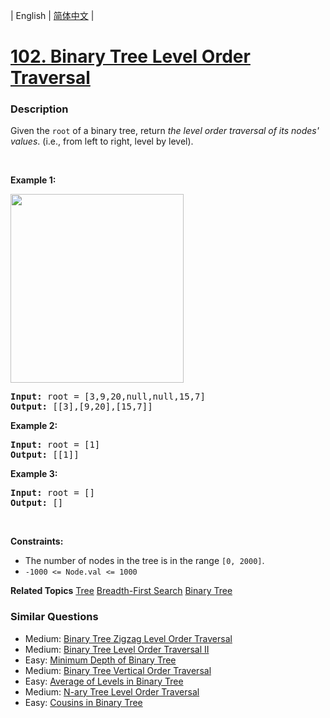 | English | [简体中文](README.md) |

# [102. Binary Tree Level Order Traversal](https://leetcode-cn.com/problems/binary-tree-level-order-traversal)
 ### Description
<p>Given the <code>root</code> of a binary tree, return <em>the level order traversal of its nodes&#39; values</em>. (i.e., from left to right, level by level).</p>

<p>&nbsp;</p>
<p><strong>Example 1:</strong></p>
<img alt="" src="https://assets.leetcode.com/uploads/2021/02/19/tree1.jpg" style="width: 277px; height: 302px;" />
<pre>
<strong>Input:</strong> root = [3,9,20,null,null,15,7]
<strong>Output:</strong> [[3],[9,20],[15,7]]
</pre>

<p><strong>Example 2:</strong></p>

<pre>
<strong>Input:</strong> root = [1]
<strong>Output:</strong> [[1]]
</pre>

<p><strong>Example 3:</strong></p>

<pre>
<strong>Input:</strong> root = []
<strong>Output:</strong> []
</pre>

<p>&nbsp;</p>
<p><strong>Constraints:</strong></p>

<ul>
	<li>The number of nodes in the tree is in the range <code>[0, 2000]</code>.</li>
	<li><code>-1000 &lt;= Node.val &lt;= 1000</code></li>
</ul>

**Related Topics**  [Tree](https://leetcode-cn.com/tag/tree) [Breadth-First Search](https://leetcode-cn.com/tag/breadth-first-search) [Binary Tree](https://leetcode-cn.com/tag/binary-tree) 

### Similar Questions
 - Medium:	[Binary Tree Zigzag Level Order Traversal](https://leetcode-cn.com/problems/binary-tree-zigzag-level-order-traversal) 
 - Medium:	[Binary Tree Level Order Traversal II](https://leetcode-cn.com/problems/binary-tree-level-order-traversal-ii) 
 - Easy:	[Minimum Depth of Binary Tree](https://leetcode-cn.com/problems/minimum-depth-of-binary-tree) 
 - Medium:	[Binary Tree Vertical Order Traversal](https://leetcode-cn.com/problems/binary-tree-vertical-order-traversal) 
 - Easy:	[Average of Levels in Binary Tree](https://leetcode-cn.com/problems/average-of-levels-in-binary-tree) 
 - Medium:	[N-ary Tree Level Order Traversal](https://leetcode-cn.com/problems/n-ary-tree-level-order-traversal) 
 - Easy:	[Cousins in Binary Tree](https://leetcode-cn.com/problems/cousins-in-binary-tree) 
